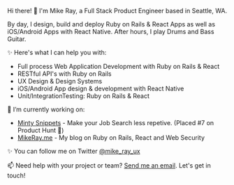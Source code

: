Hi there! 👋 I'm Mike Ray, a Full Stack Product Engineer based in Seattle, WA.

By day, I design, build and deploy Ruby on Rails & React Apps as well as iOS/Android Apps with
React Native. After hours, I play Drums and Bass Guitar.

✨ Here's what I can help you with:

- Full process Web Application Development with Ruby on Rails & React
- RESTful API's with Ruby on Rails
- UX Design & Design Systems
- iOS/Android App design & development with React Native
- Unit/IntegrationTesting: Ruby on Rails & React

🔭 I’m currently working on:

- [Minty Snippets](https://mintysnippets.com) - Make your Job Search less
  repetive. (Placed #7 on Product Hunt 🎉)
- [MikeRay.me](https://mikeray.me) - My blog on Ruby on Rails, React and Web
  Security

✨ You can follow me on Twitter [@mike_ray_ux](https://twitter.com/mike_ray_ux)

📫 Need help with your project or team? [Send me an email](mailto:m.arriaga.smb@gmail.com). Let's get in touch!

